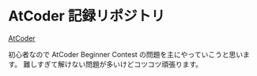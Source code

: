 # AtCoder 記録リポジトリ

[AtCoder](https://atcoder.jp/?lang=ja)

初心者なので AtCoder Beginner Contest の問題を主にやっていこうと思います。
難しすぎて解けない問題が多いけどコツコツ頑張ります。
